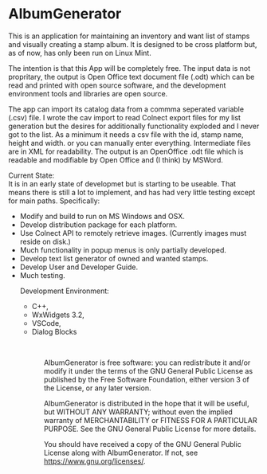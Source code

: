 # AlbumGenerator

This is an application for maintaining an inventory and want list of stamps and visually creating a stamp album. It is designed to be cross platform but, as of now, has only been run on Linux Mint.

The intention is that this App will be completely free. The input data is not propritary, the output is Open Office text document file (.odt) which can be read and printed with open source software, and the development environment tools and libraries are open source.

The app can import its catalog data from a commma seperated variable (.csv) file. I wrote the cav import to read Colnect export files for my list generation but the desires for additionally functionality exploded and I never got to the list. As a minimum it needs a csv file with the id, stamp name, height and width. or you can manually enter everything. Intermediate files are in XML for readability. The output is an OpenOffice .odt file which is readable and modifiable by Open Office and (I think) by MSWord.

Current State:<br>
It is in an early state of developmet but is starting to be useable. That means there is still a lot to implement, and has had very little testing except for main paths. Specifically:
<UL>
<li>Modify and build to run on MS Windows and OSX.
<li>Develop distribution package for each platform.
<li>Use Colnect API to remotely retrieve images. (Currently images must reside on disk.)
<li>Much functionality in popup menus is only partially developed.
<li>Develop text list generator of owned and wanted stamps.
<li>Develop User and Developer Guide.
<li>Much testing.
<lu>

Development Environment:<br>
<ul>
    <li>C++,<br>
    <li>WxWidgets 3.2,<br>
    <li>VSCode,<br>
    <li>Dialog Blocks <http://www.dialogblocks.com/><br>
    <ul>

  <br> 
 
AlbumGenerator is free software: you can redistribute it and/or modify it under the terms of the GNU General Public License as published by the Free Software Foundation,  either version 3 of the License, or any later version.
 
AlbumGenerator is distributed in the hope that it will be useful, but WITHOUT ANY WARRANTY; without even the implied warranty of MERCHANTABILITY or FITNESS FOR A PARTICULAR PURPOSE. See the GNU General Public License for more details.

You should have received a copy of the GNU General Public License along with  AlbumGenerator. If not, see <https://www.gnu.org/licenses/>.
